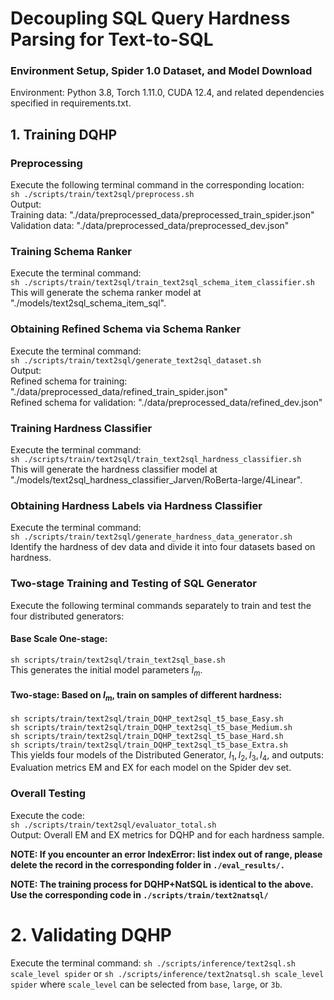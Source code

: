 # Decoupling SQL Query Hardness Parsing for Text-to-SQL
### Environment Setup, Spider 1.0 Dataset, and Model Download
Environment: Python 3.8, Torch 1.11.0, CUDA 12.4, and related dependencies specified in requirements.txt.

## 1. Training DQHP
### Preprocessing
Execute the following terminal command in the corresponding location: \
`sh ./scripts/train/text2sql/preprocess.sh`\
Output:\
Training data: "./data/preprocessed_data/preprocessed_train_spider.json" \
Validation data: "./data/preprocessed_data/preprocessed_dev.json" 
### Training Schema Ranker
Execute the terminal command: \
`sh ./scripts/train/text2sql/train_text2sql_schema_item_classifier.sh` \
This will generate the schema ranker model at "./models/text2sql_schema_item_sql".

### Obtaining Refined Schema via Schema Ranker
Execute the terminal command: \
`sh ./scripts/train/text2sql/generate_text2sql_dataset.sh` \
Output: \
Refined schema for training: "./data/preprocessed_data/refined_train_spider.json" \
Refined schema for validation: "./data/preprocessed_data/refined_dev.json" 
### Training Hardness Classifier
Execute the terminal command: \
`sh ./scripts/train/text2sql/train_text2sql_hardness_classifier.sh` \
This will generate the hardness classifier model at "./models/text2sql_hardness_classifier_Jarven/RoBerta-large/4Linear".

### Obtaining Hardness Labels via Hardness Classifier
Execute the terminal command: \
`sh ./scripts/train/text2sql/generate_hardness_data_generator.sh` \
Identify the hardness of dev data and divide it into four datasets based on hardness.

### Two-stage Training and Testing of SQL Generator
Execute the following terminal commands separately to train and test the four distributed generators: 
#### Base Scale One-stage:
`sh scripts/train/text2sql/train_text2sql_base.sh` \
This generates the initial model parameters $I_m$.

#### Two-stage: Based on $I_m$, train on samples of different hardness:
`sh scripts/train/text2sql/train_DQHP_text2sql_t5_base_Easy.sh` \
`sh scripts/train/text2sql/train_DQHP_text2sql_t5_base_Medium.sh` \
`sh scripts/train/text2sql/train_DQHP_text2sql_t5_base_Hard.sh` \
`sh scripts/train/text2sql/train_DQHP_text2sql_t5_base_Extra.sh` \
This yields four models of the Distributed Generator, $I_1, I_2, I_3, I_4$, and outputs: Evaluation metrics EM and EX for each model on the Spider dev set.

### Overall Testing
Execute the code: \
`sh ./scripts/train/text2sql/evaluator_total.sh` \
Output: Overall EM and EX metrics for DQHP and for each hardness sample.

__NOTE: If you encounter an error IndexError: list index out of range, please delete the record in the corresponding folder in `./eval_results/.`__

__NOTE: The training process for DQHP+NatSQL is identical to the above. Use the corresponding code in `./scripts/train/text2natsql/`__

# 2. Validating DQHP
Execute the terminal command:
`sh ./scripts/inference/text2sql.sh scale_level spider`
or
`sh ./scripts/inference/text2natsql.sh scale_level spider`
where `scale_level` can be selected from `base`, `large`, or `3b`.

